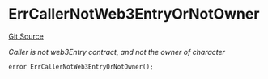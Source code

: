 # ErrCallerNotWeb3EntryOrNotOwner
[Git Source](https://github.com/Crossbell-Box/Crossbell-Contracts/blob/7dd103c70343d6410d08f7bb25b0b513c4d92016/contracts/libraries/Error.sol)

*Caller is not web3Entry contract, and not the owner of character*


```solidity
error ErrCallerNotWeb3EntryOrNotOwner();
```

